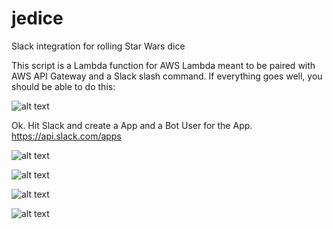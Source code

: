 # jedice
Slack integration for rolling Star Wars dice

This script is a Lambda function for AWS Lambda meant to be paired with AWS API Gateway and a Slack slash command. If everything goes well,  you should be able to do this:

![alt text](https://github.com/wecter/jedice/blob/master/img/Diceroller_in_action.png)

Ok. Hit Slack and create a App and a Bot User for the App.
https://api.slack.com/apps

![alt text](https://github.com/wecter/jedice/blob/master/img/Screenshot%202018-07-12%20at%209.48.07%20PM.png)

![alt text](https://github.com/wecter/jedice/blob/master/img/Screenshot%202018-07-12%20at%209.48.53%20PM.png)

![alt text](https://github.com/wecter/jedice/blob/master/img/Screenshot%202018-07-12%20at%209.49.19%20PM.png)

![alt text](https://github.com/wecter/jedice/blob/master/img/Screenshot%202018-07-12%20at%209.49.37%20PM.png)
